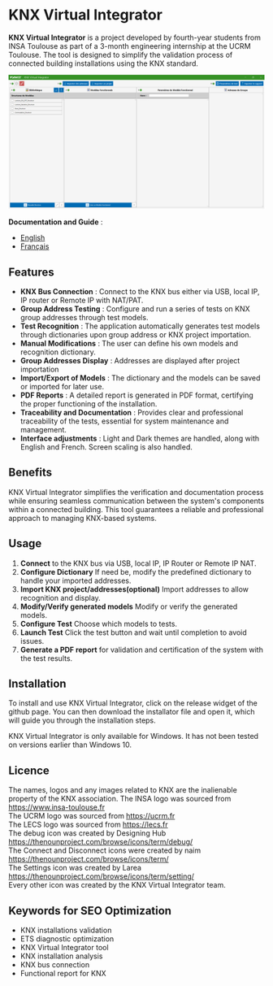 # KNX Virtual Integrator

**KNX Virtual Integrator** is a project developed by fourth-year students from INSA Toulouse as part of a 3-month engineering internship at the UCRM Toulouse. The tool is designed to simplify the validation process of connected building installations using the KNX standard.


![KNX Virtual Integrator Main Interface](https://raw.githubusercontent.com/noecail/UCRM-KNXVirtualIntegrator_2025/main/Documentation/Images/MainWindow.png)

**Documentation and Guide** : 
- [English](Documentation/English_Documentation.md) 
- [Français](Documentation/French_Documentation.md)

## Features

- **KNX Bus Connection** : Connect to the KNX bus either via USB, local IP, IP router or Remote IP with NAT/PAT.
- **Group Address Testing** : Configure and run a series of tests on KNX group addresses through test models.
- **Test Recognition** : The application automatically generates test models through dictionaries upon group address or KNX project importation.
- **Manual Modifications** : The user can define his own models and recognition dictionary.
- **Group Addresses Display** : Addresses are displayed after project importation
- **Import/Export of Models** : The dictionary and the models can be saved or imported for later use.
- **PDF Reports** : A detailed report is generated in PDF format, certifying the proper functioning of the installation.
- **Traceability and Documentation** : Provides clear and professional traceability of the tests, essential for system maintenance and management.
- **Interface adjustments** : Light and Dark themes are handled, along with English and French. Screen scaling is also handled. 

## Benefits

KNX Virtual Integrator simplifies the verification and documentation process while ensuring seamless communication 
between the system's components within a connected building. 
This tool guarantees a reliable and professional approach to managing KNX-based systems.

## Usage

1. **Connect** to the KNX bus via USB, local IP, IP Router or Remote IP NAT.
2. **Configure Dictionary** If need be, modify the predefined dictionary to handle your imported addresses.
3. **Import KNX project/addresses(optional)** Import addresses to allow recognition and display.
4. **Modify/Verify generated models** Modify or verify the generated models.
5. **Configure Test** Choose which models to tests.
6. **Launch Test** Click the test button and wait until completion to avoid issues.
7. **Generate a PDF report** for validation and certification of the system with the test results.

## Installation

To install and use KNX Virtual Integrator, click on the release widget of the github page.
You can then download the installator file and open it, which will guide you through the installation steps.

KNX Virtual Integrator is only available for Windows. It has not been tested on versions earlier than Windows 10. 

## Licence

The names, logos and any images related to KNX are the inalienable property of the KNX association.
The INSA logo was sourced from https://www.insa-toulouse.fr</br>
The UCRM logo was sourced from https://ucrm.fr</br>
The LECS logo was sourced from https://lecs.fr</br>
The debug icon was created by Designing Hub https://thenounproject.com/browse/icons/term/debug/</br>
The Connect and Disconnect icons were created by naim https://thenounproject.com/browse/icons/term/ </br>
The Settings icon was created by Larea https://thenounproject.com/browse/icons/term/setting/ </br>
Every other icon was created by the KNX Virtual Integrator team.

## Keywords for SEO Optimization

- KNX installations validation
- ETS diagnostic optimization
- KNX Virtual Integrator tool
- KNX installation analysis
- KNX bus connection
- Functional report for KNX
